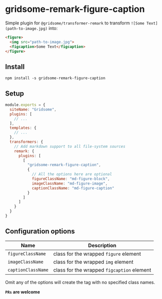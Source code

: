# gridsome-remark-figure-caption

Simple plugin for `@gridsome/transformer-remark` to transform `![Some Text](path-to-image.jpg)` into:

```html
<figure>
  <img src="path-to-image.jpg">
  <figcaption>Some Text</figcaption>
</figure>
```

## Install

```
npm install -s gridsome-remark-figure-caption
```

## Setup

```js
module.exports = {
  siteName: "Gridsome",
  plugins: [
    // ...
  ],
  templates: {
    // ...
  },
  transformers: {
    // Add markdown support to all file-system sources
    remark: {
      plugins: [
        [
          "gridsome-remark-figure-caption",
          {
            // All the options here are optional
            figureClassName: "md-figure-block",
            imageClassName: "md-figure-image",
            captionClassName: "md-figure-caption"
          }
        ]
      ]
    }
  }
}

```

## Configuration options

| Name | Description |
| ---- | ----------- |
| `figureClassName`  | class for the wrapped `figure` element |
| `imageClassName`   | class for the wrapped `img` element |
| `captionClassName` | class for the wrapped `figcaption` element |

Omit any of the options will create the tag with no specified class names.

**`PRs` are welcome**
